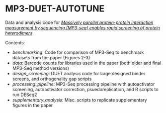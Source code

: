 # MP3-DUET-AUTOTUNE
Data and analysis code for [*Massively parallel protein-protein interaction measurement by sequencing (MP3-seq) enables rapid screening of protein heterodimers*](https://www.biorxiv.org/content/10.1101/2023.02.08.527770v1)

Contents: 

- *benchmarking*: Code for comparison of MP3-Seq to benchmark datasets from the paper (Figures 2-3)
- *data*: Barcode counts for libraries used in the paper (both older and final MP3-Seq method versions)
- *design_screening*: DUET analysis code for large designed binder screens, and orthogonality gap scripts
- *processing_pipeline*: MP3-Seq processing pipeline with autoactivator screening, autoactivator correction, psuedoreplication, and R scripts to run DESeq2 
- *supplementary_analysis*: Misc. scripts to replicate supplementary figures in the paper 
